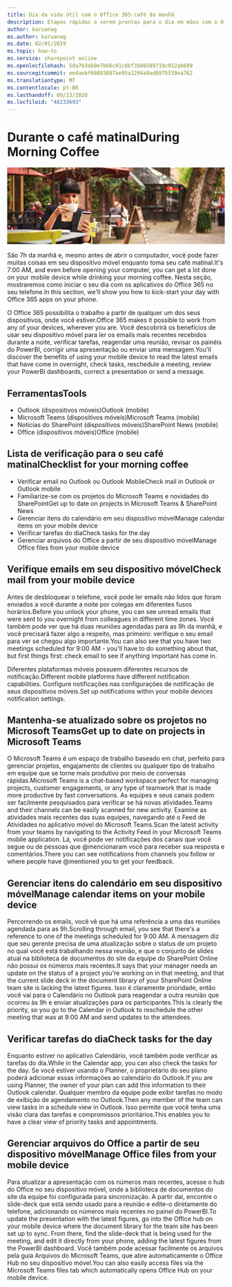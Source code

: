 ```yaml
---
title: Dia da vida útil com o Office 365-café da manhã
description: Etapas rápidas a serem prontas para o dia em mãos com o Office 365
author: karuanag
ms.author: karuanag
ms.date: 02/01/2019
ms.topic: how-to
ms.service: sharepoint online
ms.openlocfilehash: 5da7b3eb0e7b66c81c0bf3586509719c912ab609
ms.sourcegitcommit: ee4aebf60893887ae95a1294a9ad8975539ea762
ms.translationtype: MT
ms.contentlocale: pt-BR
ms.lasthandoff: 09/23/2020
ms.locfileid: "48233693"
---
```

# <a name="during-morning-coffee"></a><span data-ttu-id="7a74a-103">Durante o café matinal</span><span class="sxs-lookup"><span data-stu-id="7a74a-103">During Morning Coffee</span></span>

![Visual do café matinal](media/ditl_coffee.png)

<span data-ttu-id="7a74a-105">São 7h da manhã e, mesmo antes de abrir o computador, você pode fazer muitas coisas em seu dispositivo móvel enquanto toma seu café matinal.</span><span class="sxs-lookup"><span data-stu-id="7a74a-105">It's 7:00 AM, and even before opening your computer, you can get a lot done on your mobile device while drinking your morning coffee.</span></span> <span data-ttu-id="7a74a-106">Nesta seção, mostraremos como iniciar o seu dia com os aplicativos do Office 365 no seu telefone.</span><span class="sxs-lookup"><span data-stu-id="7a74a-106">In this section, we'll show you how to kick-start your day with Office 365 apps on your phone.</span></span>

<span data-ttu-id="7a74a-107">O Office 365 possibilita o trabalho a partir de qualquer um dos seus dispositivos, onde você estiver.</span><span class="sxs-lookup"><span data-stu-id="7a74a-107">Office 365 makes it possible to work from any of your devices, wherever you are.</span></span> <span data-ttu-id="7a74a-108">Você descobrirá os benefícios de usar seu dispositivo móvel para ler os emails mais recentes recebidos durante a noite, verificar tarefas, reagendar uma reunião, revisar os painéis do PowerBI, corrigir uma apresentação ou enviar uma mensagem.</span><span class="sxs-lookup"><span data-stu-id="7a74a-108">You'll discover the benefits of using your mobile device to read the latest emails that have come in overnight, check tasks, reschedule a meeting, review your PowerBI dashboards, correct a presentation or send a message.</span></span> 

## <a name="tools"></a><span data-ttu-id="7a74a-109">Ferramentas</span><span class="sxs-lookup"><span data-stu-id="7a74a-109">Tools</span></span>
- <span data-ttu-id="7a74a-110">Outlook (dispositivos móveis)</span><span class="sxs-lookup"><span data-stu-id="7a74a-110">Outlook (mobile)</span></span>
- <span data-ttu-id="7a74a-111">Microsoft Teams (dispositivos móveis)</span><span class="sxs-lookup"><span data-stu-id="7a74a-111">Microsoft Teams (mobile)</span></span>
- <span data-ttu-id="7a74a-112">Notícias do SharePoint (dispositivos móveis)</span><span class="sxs-lookup"><span data-stu-id="7a74a-112">SharePoint News (mobile)</span></span>
- <span data-ttu-id="7a74a-113">Office (dispositivos móveis)</span><span class="sxs-lookup"><span data-stu-id="7a74a-113">Office (mobile)</span></span>

## <a name="checklist-for-your-morning-coffee"></a><span data-ttu-id="7a74a-114">Lista de verificação para o seu café matinal</span><span class="sxs-lookup"><span data-stu-id="7a74a-114">Checklist for your morning coffee</span></span>
- <span data-ttu-id="7a74a-115">Verificar email no Outlook ou Outlook Mobile</span><span class="sxs-lookup"><span data-stu-id="7a74a-115">Check mail in Outlook or Outlook mobile</span></span>
- <span data-ttu-id="7a74a-116">Familiarize-se com os projetos do Microsoft Teams e novidades do SharePoint</span><span class="sxs-lookup"><span data-stu-id="7a74a-116">Get up to date on projects in Microsoft Teams & SharePoint News</span></span>
- <span data-ttu-id="7a74a-117">Gerenciar itens do calendário em seu dispositivo móvel</span><span class="sxs-lookup"><span data-stu-id="7a74a-117">Manage calendar items on your mobile device</span></span>
- <span data-ttu-id="7a74a-118">Verificar tarefas do dia</span><span class="sxs-lookup"><span data-stu-id="7a74a-118">Check tasks for the day</span></span>
- <span data-ttu-id="7a74a-119">Gerenciar arquivos do Office a partir de seu dispositivo móvel</span><span class="sxs-lookup"><span data-stu-id="7a74a-119">Manage Office files from your mobile device</span></span> 

## <a name="check-mail-from-your-mobile-device"></a><span data-ttu-id="7a74a-120">Verifique emails em seu dispositivo móvel</span><span class="sxs-lookup"><span data-stu-id="7a74a-120">Check mail from your mobile device</span></span>
<span data-ttu-id="7a74a-121">Antes de desbloquear o telefone, você pode ler emails não lidos que foram enviados a você durante a noite por colegas em diferentes fusos horários.</span><span class="sxs-lookup"><span data-stu-id="7a74a-121">Before you unlock your phone, you can see unread emails that were sent to you overnight from colleagues in different time zones.</span></span> <span data-ttu-id="7a74a-122">Você também pode ver que há duas reuniões agendadas para as 9h da manhã, e você precisará fazer algo a respeito, mas primeiro: verifique o seu email para ver se chegou algo importante.</span><span class="sxs-lookup"><span data-stu-id="7a74a-122">You can also see that you have two meetings scheduled for 9:00 AM - you'll have to do something about that, but first things first: check email to see if anything important has come in.</span></span>

<span data-ttu-id="7a74a-123">Diferentes plataformas móveis possuem diferentes recursos de notificação.</span><span class="sxs-lookup"><span data-stu-id="7a74a-123">Different mobile platforms have different notification capabilities.</span></span> <span data-ttu-id="7a74a-124">Configure notificações nas configurações de notificação de seus dispositivos móveis.</span><span class="sxs-lookup"><span data-stu-id="7a74a-124">Set up notifications within your mobile devices notification settings.</span></span> 

## <a name="get-up-to-date-on-projects-in-microsoft-teams"></a><span data-ttu-id="7a74a-125">Mantenha-se atualizado sobre os projetos no Microsoft Teams</span><span class="sxs-lookup"><span data-stu-id="7a74a-125">Get up to date on projects in Microsoft Teams</span></span>
<span data-ttu-id="7a74a-126">O Microsoft Teams é um espaço de trabalho baseado em chat, perfeito para gerenciar projetos, engajamento de clientes ou qualquer tipo de trabalho em equipe que se torne mais produtivo por meio de conversas rápidas.</span><span class="sxs-lookup"><span data-stu-id="7a74a-126">Microsoft Teams is a chat-based workspace perfect for managing projects, customer engagements, or any type of teamwork that is made more productive by fast conversations.</span></span> <span data-ttu-id="7a74a-127">As equipes e seus canais podem ser facilmente pesquisados para verificar se há novas atividades.</span><span class="sxs-lookup"><span data-stu-id="7a74a-127">Teams and their channels can be easily scanned for new activity.</span></span> <span data-ttu-id="7a74a-128">Examine as atividades mais recentes das suas equipes, navegando até o Feed de Atividades no aplicativo móvel do Microsoft Teams.</span><span class="sxs-lookup"><span data-stu-id="7a74a-128">Scan the latest activity from your teams by navigating to the Activity Feed in your Microsoft Teams mobile application.</span></span> <span data-ttu-id="7a74a-129">Lá, você pode ver notificações dos canais que você segue ou de pessoas que @mencionaram você para receber sua resposta e comentários.</span><span class="sxs-lookup"><span data-stu-id="7a74a-129">There you can see notifications from channels you follow or where people have @mentioned you to get your feedback.</span></span>  

## <a name="manage-calendar-items-on-your-mobile-device"></a><span data-ttu-id="7a74a-130">Gerenciar itens do calendário em seu dispositivo móvel</span><span class="sxs-lookup"><span data-stu-id="7a74a-130">Manage calendar items on your mobile device</span></span>
<span data-ttu-id="7a74a-131">Percorrendo os emails, você vê que há uma referência a uma das reuniões agendada para as 9h.</span><span class="sxs-lookup"><span data-stu-id="7a74a-131">Scrolling through email, you see that there's a reference to one of the meetings scheduled for 9:00 AM.</span></span> <span data-ttu-id="7a74a-132">A mensagem diz que seu gerente precisa de uma atualização sobre o status de um projeto no qual você está trabalhando nessa reunião, e que o conjunto de slides atual na biblioteca de documentos do site da equipe do SharePoint Online não possui os números mais recentes.</span><span class="sxs-lookup"><span data-stu-id="7a74a-132">It says that your manager needs an update on the status of a project you're working on in that meeting, and that the current slide deck in the document library of your SharePoint Online team site is lacking the latest figures.</span></span> <span data-ttu-id="7a74a-133">Isso é claramente prioridade, então você vai para o Calendário no Outlook para reagendar a outra reunião que ocorreu às 9h e enviar atualizações para os participantes.</span><span class="sxs-lookup"><span data-stu-id="7a74a-133">This is clearly the priority, so you go to the Calendar in Outlook to reschedule the other meeting that was at 9:00 AM and send updates to the attendees.</span></span>

## <a name="check-tasks-for-the-day"></a><span data-ttu-id="7a74a-134">Verificar tarefas do dia</span><span class="sxs-lookup"><span data-stu-id="7a74a-134">Check tasks for the day</span></span>
<span data-ttu-id="7a74a-135">Enquanto estiver no aplicativo Calendário, você também pode verificar as tarefas do dia.</span><span class="sxs-lookup"><span data-stu-id="7a74a-135">While in the Calendar app, you can also check the tasks for the day.</span></span> <span data-ttu-id="7a74a-136">Se você estiver usando o Planner, o proprietário do seu plano poderá adicionar essas informações ao calendário do Outlook.</span><span class="sxs-lookup"><span data-stu-id="7a74a-136">If you are using Planner, the owner of your plan can add this information to their Outlook calendar.</span></span> <span data-ttu-id="7a74a-137">Qualquer membro da equipe pode exibir tarefas no modo de exibição de agendamento no Outlook.</span><span class="sxs-lookup"><span data-stu-id="7a74a-137">Then any member of the team can view tasks in a schedule view in Outlook.</span></span> <span data-ttu-id="7a74a-138">Isso permite que você tenha uma visão clara das tarefas e compromissos prioritários.</span><span class="sxs-lookup"><span data-stu-id="7a74a-138">This enables you to have a clear view of priority tasks and appointments.</span></span>  

## <a name="manage-office-files-from-your-mobile-device"></a><span data-ttu-id="7a74a-139">Gerenciar arquivos do Office a partir de seu dispositivo móvel</span><span class="sxs-lookup"><span data-stu-id="7a74a-139">Manage Office files from your mobile device</span></span>
<span data-ttu-id="7a74a-140">Para atualizar a apresentação com os números mais recentes, acesse o hub do Office no seu dispositivo móvel, onde a biblioteca de documentos do site da equipe foi configurada para sincronização. A partir daí, encontre o slide-deck que está sendo usado para a reunião e edite-o diretamente do telefone, adicionando os números mais recentes no painel do PowerBI.</span><span class="sxs-lookup"><span data-stu-id="7a74a-140">To update the presentation with the latest figures, go into the Office hub on your mobile device where the document library for the team site has been set up to sync. From there, find the slide-deck that is being used for the meeting, and edit it directly from your phone, adding the latest figures from the PowerBI dashboard.</span></span> <span data-ttu-id="7a74a-141">Você também pode acessar facilmente os arquivos pela guia Arquivos do Microsoft Teams, que abre automaticamente o Office Hub no seu dispositivo móvel.</span><span class="sxs-lookup"><span data-stu-id="7a74a-141">You can also easily access files via the Microsoft Teams files tab which automatically opens Office Hub on your mobile device.</span></span> 
